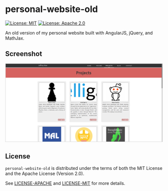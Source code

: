 # personal-website-old

[![License: MIT](https://img.shields.io/badge/License-MIT-yellow.svg)](https://opensource.org/licenses/MIT)
[![License: Apache 2.0](https://img.shields.io/badge/License-Apache%202.0-blue.svg)](https://opensource.org/licenses/Apache-2.0)

An old version of my personal website built with AngularJS, jQuery, and MathJax.

## Screenshot
![Screenshot of Site](assets/img/angular-site.png)

## License

`personal-website-old` is distributed under the terms of both the MIT License and the Apache License
(Version 2.0).

See [LICENSE-APACHE](LICENSE-APACHE) and [LICENSE-MIT](LICENSE-MIT) for more details.
